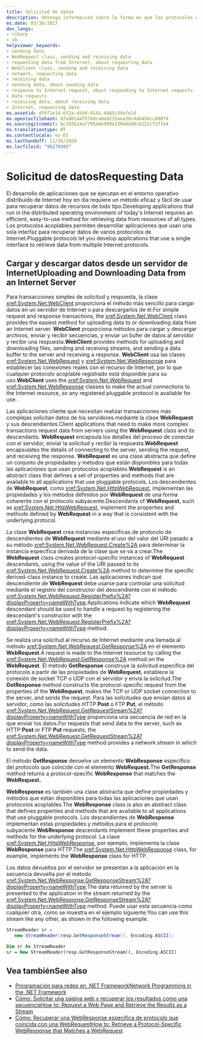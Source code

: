 ```yaml
---
title: Solicitud de datos
description: Obtenga información sobre la forma en que los protocolos acoplables permiten desarrollar aplicaciones que usan una sola interfaz para recuperar datos de varios protocolos.
ms.date: 03/30/2017
dev_langs:
- csharp
- vb
helpviewer_keywords:
- sending data
- WebRequest class, sending and receiving data
- requesting data from Internet, about requesting data
- WebClient class, sending and receiving data
- network, requesting data
- receiving data
- sending data, about sending data
- response to Internet request, about responding to Internet requests
- data requests
- receiving data, about receiving data
- Internet, requesting data
ms.assetid: df6f1e1d-6f2a-45dd-8141-4a85c3dafe1d
ms.openlocfilehash: 87ad0144f57bdca0e0235aea30c4ab450cc890f4
ms.sourcegitcommit: bc293b14af795e0e999e3304dd40c0222cf2ffe4
ms.translationtype: HT
ms.contentlocale: es-ES
ms.lasthandoff: 11/26/2020
ms.locfileid: "96279303"
---
```

# <a name="requesting-data"></a><span data-ttu-id="6bafe-103">Solicitud de datos</span><span class="sxs-lookup"><span data-stu-id="6bafe-103">Requesting Data</span></span>

<span data-ttu-id="6bafe-104">El desarrollo de aplicaciones que se ejecutan en el entorno operativo distribuido de Internet hoy en día requiere un método eficaz y fácil de usar para recuperar datos de recursos de todo tipo.</span><span class="sxs-lookup"><span data-stu-id="6bafe-104">Developing applications that run in the distributed operating environment of today's Internet requires an efficient, easy-to-use method for retrieving data from resources of all types.</span></span> <span data-ttu-id="6bafe-105">Los protocolos acoplables permiten desarrollar aplicaciones que usan una sola interfaz para recuperar datos de varios protocolos de Internet.</span><span class="sxs-lookup"><span data-stu-id="6bafe-105">Pluggable protocols let you develop applications that use a single interface to retrieve data from multiple Internet protocols.</span></span>  
  
## <a name="uploading-and-downloading-data-from-an-internet-server"></a><span data-ttu-id="6bafe-106">Cargar y descargar datos desde un servidor de Internet</span><span class="sxs-lookup"><span data-stu-id="6bafe-106">Uploading and Downloading Data from an Internet Server</span></span>  

 <span data-ttu-id="6bafe-107">Para transacciones simples de solicitud y respuesta, la clase <xref:System.Net.WebClient> proporciona el método más sencillo para cargar datos en un servidor de Internet o para descargarlos de él.</span><span class="sxs-lookup"><span data-stu-id="6bafe-107">For simple request and response transactions, the <xref:System.Net.WebClient> class provides the easiest method for uploading data to or downloading data from an Internet server.</span></span> <span data-ttu-id="6bafe-108">**WebClient** proporciona métodos para cargar y descargar archivos, enviar y recibir secuencias, y enviar un búfer de datos al servidor y recibir una respuesta.</span><span class="sxs-lookup"><span data-stu-id="6bafe-108">**WebClient** provides methods for uploading and downloading files, sending and receiving streams, and sending a data buffer to the server and receiving a response.</span></span> <span data-ttu-id="6bafe-109">**WebClient** usa las clases <xref:System.Net.WebRequest> y <xref:System.Net.WebResponse> para establecer las conexiones reales con el recurso de Internet, por lo que cualquier protocolo acoplable registrado está disponible para su uso.</span><span class="sxs-lookup"><span data-stu-id="6bafe-109">**WebClient** uses the <xref:System.Net.WebRequest> and <xref:System.Net.WebResponse> classes to make the actual connections to the Internet resource, so any registered pluggable protocol is available for use.</span></span>  
  
 <span data-ttu-id="6bafe-110">Las aplicaciones cliente que necesitan realizar transacciones más complejas solicitan datos de los servidores mediante la clase **WebRequest** y sus descendientes.</span><span class="sxs-lookup"><span data-stu-id="6bafe-110">Client applications that need to make more complex transactions request data from servers using the **WebRequest** class and its descendants.</span></span> <span data-ttu-id="6bafe-111">**WebRequest** encapsula los detalles del proceso de conectar con el servidor, enviar la solicitud y recibir la respuesta.</span><span class="sxs-lookup"><span data-stu-id="6bafe-111">**WebRequest** encapsulates the details of connecting to the server, sending the request, and receiving the response.</span></span> <span data-ttu-id="6bafe-112">**WebRequest** es una clase abstracta que define un conjunto de propiedades y métodos que están disponibles para todas las aplicaciones que usan protocolos acoplables.</span><span class="sxs-lookup"><span data-stu-id="6bafe-112">**WebRequest** is an abstract class that defines a set of properties and methods that are available to all applications that use pluggable protocols.</span></span> <span data-ttu-id="6bafe-113">Los descendientes de **WebRequest**, como <xref:System.Net.HttpWebRequest>, implementan las propiedades y los métodos definidos por **WebRequest** de una forma coherente con el protocolo subyacente.</span><span class="sxs-lookup"><span data-stu-id="6bafe-113">Descendants of **WebRequest**, such as <xref:System.Net.HttpWebRequest>, implement the properties and methods defined by **WebRequest** in a way that is consistent with the underlying protocol.</span></span>  
  
 <span data-ttu-id="6bafe-114">La clase **WebRequest** crea instancias específicas de protocolo de descendientes de **WebRequest** mediante el uso del valor del URI pasado a su método <xref:System.Net.WebRequest.Create%2A> para determinar la instancia específica derivada de la clase que se va a crear.</span><span class="sxs-lookup"><span data-stu-id="6bafe-114">The **WebRequest** class creates protocol-specific instances of **WebRequest** descendants, using the value of the URI passed to its <xref:System.Net.WebRequest.Create%2A> method to determine the specific derived-class instance to create.</span></span> <span data-ttu-id="6bafe-115">Las aplicaciones indican qué descendiente de **WebRequest** debe usarse para controlar una solicitud mediante el registro del constructor del descendiente con el método <xref:System.Net.WebRequest.RegisterPrefix%2A?displayProperty=nameWithType>.</span><span class="sxs-lookup"><span data-stu-id="6bafe-115">Applications indicate which **WebRequest** descendant should be used to handle a request by registering the descendant's constructor with the <xref:System.Net.WebRequest.RegisterPrefix%2A?displayProperty=nameWithType> method.</span></span>  
  
 <span data-ttu-id="6bafe-116">Se realiza una solicitud al recurso de Internet mediante una llamada al método <xref:System.Net.WebRequest.GetResponse%2A> en el elemento **WebRequest**.</span><span class="sxs-lookup"><span data-stu-id="6bafe-116">A request is made to the Internet resource by calling the <xref:System.Net.WebRequest.GetResponse%2A> method on the **WebRequest**.</span></span> <span data-ttu-id="6bafe-117">El método **GetResponse** construye la solicitud específica del protocolo a partir de las propiedades de **WebRequest**, establece la conexión de socket TCP o UDP con el servidor y envía la solicitud.</span><span class="sxs-lookup"><span data-stu-id="6bafe-117">The **GetResponse** method constructs the protocol-specific request from the properties of the **WebRequest**, makes the TCP or UDP socket connection to the server, and sends the request.</span></span> <span data-ttu-id="6bafe-118">Para las solicitudes que envían datos al servidor, como las solicitudes HTTP **Post** o FTP **Put**, el método <xref:System.Net.WebRequest.GetRequestStream%2A?displayProperty=nameWithType> proporciona una secuencia de red en la que enviar los datos.</span><span class="sxs-lookup"><span data-stu-id="6bafe-118">For requests that send data to the server, such as HTTP **Post** or FTP **Put** requests, the <xref:System.Net.WebRequest.GetRequestStream%2A?displayProperty=nameWithType> method provides a network stream in which to send the data.</span></span>  
  
 <span data-ttu-id="6bafe-119">El método **GetResponse** devuelve un elemento **WebResponse** específico del protocolo que coincide con el elemento **WebRequest.**</span><span class="sxs-lookup"><span data-stu-id="6bafe-119">The **GetResponse** method returns a protocol-specific **WebResponse** that matches the **WebRequest.**</span></span>  
  
 <span data-ttu-id="6bafe-120">**WebResponse** es también una clase abstracta que define propiedades y métodos que están disponibles para todas las aplicaciones que usan protocolos acoplables.</span><span class="sxs-lookup"><span data-stu-id="6bafe-120">The **WebResponse** class is also an abstract class that defines properties and methods that are available to all applications that use pluggable protocols.</span></span> <span data-ttu-id="6bafe-121">Los descendientes de **WebResponse** implementan estas propiedades y métodos para el protocolo subyacente.</span><span class="sxs-lookup"><span data-stu-id="6bafe-121">**WebResponse** descendants implement these properties and methods for the underlying protocol.</span></span> <span data-ttu-id="6bafe-122">La clase <xref:System.Net.HttpWebResponse>, por ejemplo, implementa la clase **WebResponse** para HTTP.</span><span class="sxs-lookup"><span data-stu-id="6bafe-122">The <xref:System.Net.HttpWebResponse> class, for example, implements the **WebResponse** class for HTTP.</span></span>  
  
 <span data-ttu-id="6bafe-123">Los datos devueltos por el servidor se presentan a la aplicación en la secuencia devuelta por el método <xref:System.Net.WebResponse.GetResponseStream%2A?displayProperty=nameWithType>.</span><span class="sxs-lookup"><span data-stu-id="6bafe-123">The data returned by the server is presented to the application in the stream returned by the <xref:System.Net.WebResponse.GetResponseStream%2A?displayProperty=nameWithType> method.</span></span> <span data-ttu-id="6bafe-124">Puede usar esta secuencia como cualquier otra, como se muestra en el ejemplo siguiente.</span><span class="sxs-lookup"><span data-stu-id="6bafe-124">You can use this stream like any other, as shown in the following example.</span></span>  
  
```csharp  
StreamReader sr =  
   new StreamReader(resp.GetResponseStream(), Encoding.ASCII);  
```  
  
```vb  
Dim sr As StreamReader  
sr = New StreamReader(resp.GetResponseStream(), Encoding.ASCII)  
```  
  
## <a name="see-also"></a><span data-ttu-id="6bafe-125">Vea también</span><span class="sxs-lookup"><span data-stu-id="6bafe-125">See also</span></span>

- [<span data-ttu-id="6bafe-126">Programación para redes en .NET Framework</span><span class="sxs-lookup"><span data-stu-id="6bafe-126">Network Programming in the .NET Framework</span></span>](index.md)
- [<span data-ttu-id="6bafe-127">Cómo: Solicitar una página web y recuperar los resultados como una secuencia</span><span class="sxs-lookup"><span data-stu-id="6bafe-127">How to: Request a Web Page and Retrieve the Results as a Stream</span></span>](how-to-request-a-web-page-and-retrieve-the-results-as-a-stream.md)
- [<span data-ttu-id="6bafe-128">Cómo: Recuperar una WebResponse específica de protocolo que coincida con una WebRequest</span><span class="sxs-lookup"><span data-stu-id="6bafe-128">How to: Retrieve a Protocol-Specific WebResponse that Matches a WebRequest</span></span>](how-to-retrieve-a-protocol-specific-webresponse-that-matches-a-webrequest.md)
